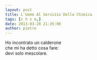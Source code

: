 ```yaml
---
layout: post
title: L'Uomo Al Servizio Della Chimica
tags: [c h s m,]
date: 2013-03-28 21:35:00
author: pietro
---
```

Ho incontrato un calderone<br/>che mi ha detto cosa fare:<br/>devi solo mescolare.
